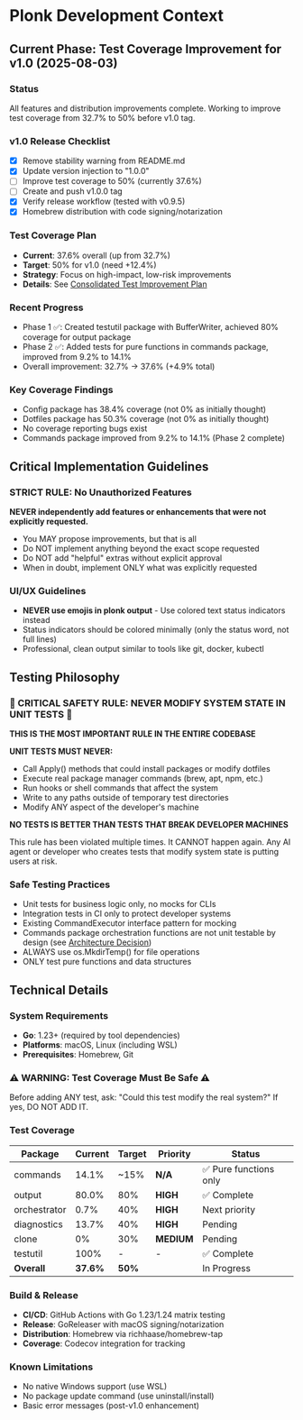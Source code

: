 # Plonk Development Context

## Current Phase: Test Coverage Improvement for v1.0 (2025-08-03)

### Status
All features and distribution improvements complete. Working to improve test coverage from 32.7% to 50% before v1.0 tag.

### v1.0 Release Checklist
- [x] Remove stability warning from README.md
- [x] Update version injection to "1.0.0"
- [ ] Improve test coverage to 50% (currently 37.6%)
- [ ] Create and push v1.0.0 tag
- [x] Verify release workflow (tested with v0.9.5)
- [x] Homebrew distribution with code signing/notarization

### Test Coverage Plan
- **Current**: 37.6% overall (up from 32.7%)
- **Target**: 50% for v1.0 (need +12.4%)
- **Strategy**: Focus on high-impact, low-risk improvements
- **Details**: See [Consolidated Test Improvement Plan](docs/planning/consolidated-test-improvement-plan.md)

### Recent Progress
- Phase 1 ✅: Created testutil package with BufferWriter, achieved 80% coverage for output package
- Phase 2 ✅: Added tests for pure functions in commands package, improved from 9.2% to 14.1%
- Overall improvement: 32.7% → 37.6% (+4.9% total)

### Key Coverage Findings
- Config package has 38.4% coverage (not 0% as initially thought)
- Dotfiles package has 50.3% coverage (not 0% as initially thought)
- No coverage reporting bugs exist
- Commands package improved from 9.2% to 14.1% (Phase 2 complete)

## Critical Implementation Guidelines

### STRICT RULE: No Unauthorized Features
**NEVER independently add features or enhancements that were not explicitly requested.**
- You MAY propose improvements, but that is all
- Do NOT implement anything beyond the exact scope requested
- Do NOT add "helpful" extras without explicit approval
- When in doubt, implement ONLY what was explicitly requested

### UI/UX Guidelines
- **NEVER use emojis in plonk output** - Use colored text status indicators instead
- Status indicators should be colored minimally (only the status word, not full lines)
- Professional, clean output similar to tools like git, docker, kubectl

## Testing Philosophy

### 🚨 CRITICAL SAFETY RULE: NEVER MODIFY SYSTEM STATE IN UNIT TESTS 🚨

**THIS IS THE MOST IMPORTANT RULE IN THE ENTIRE CODEBASE**

**UNIT TESTS MUST NEVER:**
- Call Apply() methods that could install packages or modify dotfiles
- Execute real package manager commands (brew, apt, npm, etc.)
- Run hooks or shell commands that affect the system
- Write to any paths outside of temporary test directories
- Modify ANY aspect of the developer's machine

**NO TESTS IS BETTER THAN TESTS THAT BREAK DEVELOPER MACHINES**

This rule has been violated multiple times. It CANNOT happen again. Any AI agent or developer who creates tests that modify system state is putting users at risk.

### Safe Testing Practices
- Unit tests for business logic only, no mocks for CLIs
- Integration tests in CI only to protect developer systems
- Existing CommandExecutor interface pattern for mocking
- Commands package orchestration functions are not unit testable by design (see [Architecture Decision](docs/planning/commands-testing-architecture-decision.md))
- ALWAYS use os.MkdirTemp() for file operations
- ONLY test pure functions and data structures

## Technical Details

### System Requirements
- **Go**: 1.23+ (required by tool dependencies)
- **Platforms**: macOS, Linux (including WSL)
- **Prerequisites**: Homebrew, Git

### ⚠️ WARNING: Test Coverage Must Be Safe ⚠️
Before adding ANY test, ask: "Could this test modify the real system?" If yes, DO NOT ADD IT.

### Test Coverage
| Package | Current | Target | Priority | Status |
|---------|---------|--------|----------|---------|
| commands | 14.1% | ~15% | **N/A** | ✅ Pure functions only |
| output | 80.0% | 80% | **HIGH** | ✅ Complete |
| orchestrator | 0.7% | 40% | **HIGH** | Next priority |
| diagnostics | 13.7% | 40% | **HIGH** | Pending |
| clone | 0% | 30% | **MEDIUM** | Pending |
| testutil | 100% | - | - | ✅ Complete |
| **Overall** | **37.6%** | **50%** | | In Progress |

### Build & Release
- **CI/CD**: GitHub Actions with Go 1.23/1.24 matrix testing
- **Release**: GoReleaser with macOS signing/notarization
- **Distribution**: Homebrew via richhaase/homebrew-tap
- **Coverage**: Codecov integration for tracking

### Known Limitations
- No native Windows support (use WSL)
- No package update command (use uninstall/install)
- Basic error messages (post-v1.0 enhancement)
